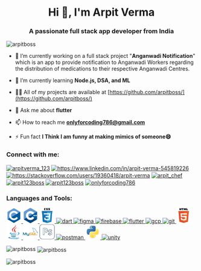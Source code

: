 <h1 align="center">Hi 👋, I'm Arpit Verma</h1>
<h3 align="center">A passionate full stack app developer from India</h3>

<p align="left"> <img src="https://komarev.com/ghpvc/?username=arpitboss&label=Profile%20views&color=0e75b6&style=flat" alt="arpitboss" /> </p>

- 🔭 I’m currently working on a full stack project "**Anganwadi Notification**" which is an app to provide notification to Anganwadi Workers regarding the distribution of medications to their respective Anganwadi Centres.

- 🌱 I’m currently learning **Node.js, DSA, and ML**

- 👨‍💻 All of my projects are available at [https://github.com/arpitboss/](https://github.com/arpitboss/)

- 💬 Ask me about **flutter**

- 📫 How to reach me **onlyforcoding786@gmail.com**

- ⚡ Fun fact **I Think I am funny at making mimics of someone😄**

<h3 align="left">Connect with me:</h3>
<p align="left">
<a href="https://twitter.com/arpitverma_123" target="blank"><img align="center" src="https://raw.githubusercontent.com/rahuldkjain/github-profile-readme-generator/master/src/images/icons/Social/twitter.svg" alt="arpitverma_123" height="30" width="40" /></a>
<a href="https://linkedin.com/in/https://www.linkedin.com/in/arpit-verma-545819226" target="blank"><img align="center" src="https://raw.githubusercontent.com/rahuldkjain/github-profile-readme-generator/master/src/images/icons/Social/linked-in-alt.svg" alt="https://www.linkedin.com/in/arpit-verma-545819226" height="30" width="40" /></a>
<a href="https://stackoverflow.com/users/https://stackoverflow.com/users/19360418/arpit-verma" target="blank"><img align="center" src="https://raw.githubusercontent.com/rahuldkjain/github-profile-readme-generator/master/src/images/icons/Social/stack-overflow.svg" alt="https://stackoverflow.com/users/19360418/arpit-verma" height="30" width="40" /></a>
<a href="https://www.codechef.com/users/epic_games" target="blank"><img align="center" src="https://cdn.jsdelivr.net/npm/simple-icons@3.1.0/icons/codechef.svg" alt="arpit_chef" height="30" width="40" /></a>
<a href="https://codeforces.com/profile/arpit123boss" target="blank"><img align="center" src="https://raw.githubusercontent.com/rahuldkjain/github-profile-readme-generator/master/src/images/icons/Social/codeforces.svg" alt="arpit123boss" height="30" width="40" /></a>
<a href="https://www.leetcode.com/arpit123boss" target="blank"><img align="center" src="https://raw.githubusercontent.com/rahuldkjain/github-profile-readme-generator/master/src/images/icons/Social/leet-code.svg" alt="arpit123boss" height="30" width="40" /></a>
<a href="https://auth.geeksforgeeks.org/user/onlyforcoding786" target="blank"><img align="center" src="https://raw.githubusercontent.com/rahuldkjain/github-profile-readme-generator/master/src/images/icons/Social/geeks-for-geeks.svg" alt="onlyforcoding786" height="30" width="40" /></a>
</p>

<h3 align="left">Languages and Tools:</h3>
<p align="left"> <a href="https://www.cprogramming.com/" target="_blank" rel="noreferrer"> <img src="https://raw.githubusercontent.com/devicons/devicon/master/icons/c/c-original.svg" alt="c" width="40" height="40"/> </a> <a href="https://www.w3schools.com/cpp/" target="_blank" rel="noreferrer"> <img src="https://raw.githubusercontent.com/devicons/devicon/master/icons/cplusplus/cplusplus-original.svg" alt="cplusplus" width="40" height="40"/> </a> <a href="https://www.w3schools.com/css/" target="_blank" rel="noreferrer"> <img src="https://raw.githubusercontent.com/devicons/devicon/master/icons/css3/css3-original-wordmark.svg" alt="css3" width="40" height="40"/> </a> <a href="https://dart.dev" target="_blank" rel="noreferrer"> <img src="https://www.vectorlogo.zone/logos/dartlang/dartlang-icon.svg" alt="dart" width="40" height="40"/> </a> <a href="https://www.figma.com/" target="_blank" rel="noreferrer"> <img src="https://www.vectorlogo.zone/logos/figma/figma-icon.svg" alt="figma" width="40" height="40"/> </a> <a href="https://firebase.google.com/" target="_blank" rel="noreferrer"> <img src="https://www.vectorlogo.zone/logos/firebase/firebase-icon.svg" alt="firebase" width="40" height="40"/> </a> <a href="https://flutter.dev" target="_blank" rel="noreferrer"> <img src="https://www.vectorlogo.zone/logos/flutterio/flutterio-icon.svg" alt="flutter" width="40" height="40"/> </a> <a href="https://cloud.google.com" target="_blank" rel="noreferrer"> <img src="https://www.vectorlogo.zone/logos/google_cloud/google_cloud-icon.svg" alt="gcp" width="40" height="40"/> </a> <a href="https://git-scm.com/" target="_blank" rel="noreferrer"> <img src="https://www.vectorlogo.zone/logos/git-scm/git-scm-icon.svg" alt="git" width="40" height="40"/> </a> <a href="https://www.w3.org/html/" target="_blank" rel="noreferrer"> <img src="https://raw.githubusercontent.com/devicons/devicon/master/icons/html5/html5-original-wordmark.svg" alt="html5" width="40" height="40"/> </a> <a href="https://www.java.com" target="_blank" rel="noreferrer"> <img src="https://raw.githubusercontent.com/devicons/devicon/master/icons/java/java-original.svg" alt="java" width="40" height="40"/> </a> <a href="https://www.mysql.com/" target="_blank" rel="noreferrer"> <img src="https://raw.githubusercontent.com/devicons/devicon/master/icons/mysql/mysql-original-wordmark.svg" alt="mysql" width="40" height="40"/> </a> <a href="https://www.photoshop.com/en" target="_blank" rel="noreferrer"> <img src="https://raw.githubusercontent.com/devicons/devicon/master/icons/photoshop/photoshop-line.svg" alt="photoshop" width="40" height="40"/> </a> <a href="https://postman.com" target="_blank" rel="noreferrer"> <img src="https://www.vectorlogo.zone/logos/getpostman/getpostman-icon.svg" alt="postman" width="40" height="40"/> </a> <a href="https://www.python.org" target="_blank" rel="noreferrer"> <img src="https://raw.githubusercontent.com/devicons/devicon/master/icons/python/python-original.svg" alt="python" width="40" height="40"/> </a> <a href="https://unity.com/" target="_blank" rel="noreferrer"> <img src="https://www.vectorlogo.zone/logos/unity3d/unity3d-icon.svg" alt="unity" width="40" height="40"/> </a> </p>

<p><img align="left" src="https://github-readme-stats.vercel.app/api/top-langs?username=arpitboss&show_icons=true&locale=en&layout=compact" alt="arpitboss" /></p>

<p>&nbsp;<img align="center" src="https://github-readme-stats.vercel.app/api?username=arpitboss&show_icons=true&locale=en" alt="arpitboss" /></p>

<p><img align="center" src="https://github-readme-streak-stats.herokuapp.com/?user=arpitboss&" alt="arpitboss" /></p>
